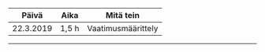  Päivä |     Aika  |  Mitä tein |
 -------|-----------|----------------
 22.3.2019 |  1,5 h | Vaatimusmäärittely
 -----------------------------------

